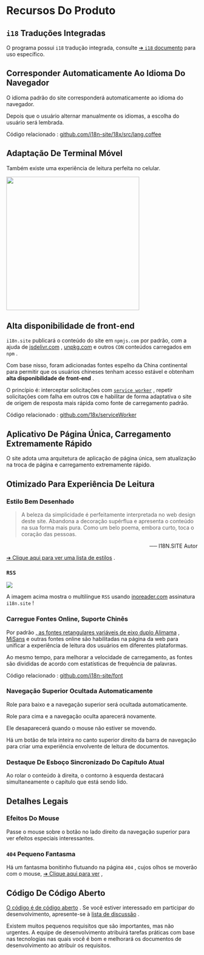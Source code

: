 # Recursos Do Produto

## `i18` Traduções Integradas

O programa possui `i18` tradução integrada, consulte [➔ `i18` documento](/i18) para uso específico.

## Corresponder Automaticamente Ao Idioma Do Navegador

O idioma padrão do site corresponderá automaticamente ao idioma do navegador.

Depois que o usuário alternar manualmente os idiomas, a escolha do usuário será lembrada.

Código relacionado : [github.com/i18n-site/18x/src/lang.coffee](https://github.com/i18n-site/18x/blob/main/src/lang.coffee)

## Adaptação De Terminal Móvel

Também existe uma experiência de leitura perfeita no celular.

<img src="//p.3ti.site/1721379497.avif" width="350px">

## <a rel=id href="#ha" id="ha"></a> Alta disponibilidade de front-end

`i18n.site` publicará o conteúdo do site em `npmjs.com` por padrão, com a ajuda de [jsdelivr.com](//jsdelivr.com) , [unpkg.com](//unpkg.com) e outros `CDN` conteúdos carregados em `npm` .

Com base nisso, foram adicionadas fontes espelho da China continental para permitir que os usuários chineses tenham acesso estável e obtenham **alta disponibilidade de front-end** .

O princípio é: interceptar solicitações com [`service worker`](https://developer.mozilla.org/docs/Web/API/Service_Worker_API) , repetir solicitações com falha em outros `CDN` e habilitar de forma adaptativa o site de origem de resposta mais rápida como fonte de carregamento padrão.

Código relacionado : [github.com/18x/serviceWorker](https://github.com/i18n-site/18x/tree/main/serviceWorker)

## Aplicativo De Página Única, Carregamento Extremamente Rápido

O site adota uma arquitetura de aplicação de página única, sem atualização na troca de página e carregamento extremamente rápido.

## Otimizado Para Experiência De Leitura

### Estilo Bem Desenhado

> A beleza da simplicidade é perfeitamente interpretada no web design deste site.
> Abandona a decoração supérflua e apresenta o conteúdo na sua forma mais pura.
> Como um belo poema, embora curto, toca o coração das pessoas.

<p style="text-align:right">── I18N.SITE Autor</p>

[➔ Clique aqui para ver uma lista de estilos](/i18n.site/md/styl) .

### `RSS`

![](//p.3ti.site/1725541085.avif)

A imagem acima mostra o multilíngue `RSS` usando [inoreader.com](//inoreader.com) assinatura `i18n.site` !

### Carregue Fontes Online, Suporte Chinês

Por padrão [, as fontes retangulares variáveis de eixo duplo Alimama](https://www.iconfont.cn/fonts/detail?cnid=pOvFIr086ADR) , [MiSans](https://hyperos.mi.com/font/zh/download/) e outras fontes online são habilitadas na página da web para unificar a experiência de leitura dos usuários em diferentes plataformas.

Ao mesmo tempo, para melhorar a velocidade de carregamento, as fontes são divididas de acordo com estatísticas de frequência de palavras.

Código relacionado : [github.com/i18n-site/font](https://github.com/i18n-site/font)

### Navegação Superior Ocultada Automaticamente

Role para baixo e a navegação superior será ocultada automaticamente.

Role para cima e a navegação oculta aparecerá novamente.

Ele desaparecerá quando o mouse não estiver se movendo.

Há um botão de tela inteira no canto superior direito da barra de navegação para criar uma experiência envolvente de leitura de documentos.

### Destaque De Esboço Sincronizado Do Capítulo Atual

Ao rolar o conteúdo à direita, o contorno à esquerda destacará simultaneamente o capítulo que está sendo lido.

## Detalhes Legais

### Efeitos Do Mouse

Passe o mouse sobre o botão no lado direito da navegação superior para ver efeitos especiais interessantes.

### `404` Pequeno Fantasma

Há um fantasma bonitinho flutuando na página `404` , cujos olhos se moverão com o mouse, [➔ Clique aqui para ver](/404) ,

## Código De Código Aberto

[O código é de código aberto](/i18n.site/c/src) . Se você estiver interessado em participar do desenvolvimento, apresente-se à [lista de discussão](//groups.google.com/u/2/g/i18n-site) .

Existem muitos pequenos requisitos que são importantes, mas não urgentes. A equipe de desenvolvimento atribuirá tarefas práticas com base nas tecnologias nas quais você é bom e melhorará os documentos de desenvolvimento ao atribuir os requisitos.